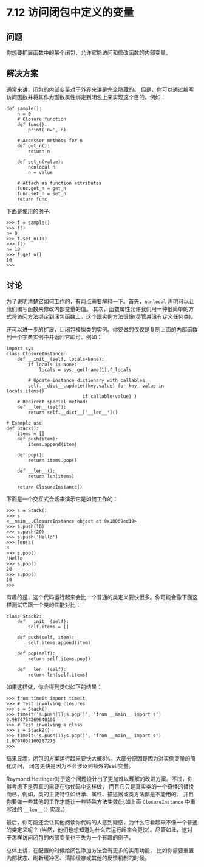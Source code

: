 

# 7.12 访问闭包中定义的变量

## 问题

你想要扩展函数中的某个闭包，允许它能访问和修改函数的内部变量。

## 解决方案

通常来讲，闭包的内部变量对于外界来讲是完全隐藏的。 但是，你可以通过编写访问函数并将其作为函数属性绑定到闭包上来实现这个目的。例如：

    
    
    def sample():
        n = 0
        # Closure function
        def func():
            print('n=', n)
    
        # Accessor methods for n
        def get_n():
            return n
    
        def set_n(value):
            nonlocal n
            n = value
    
        # Attach as function attributes
        func.get_n = get_n
        func.set_n = set_n
        return func
    

下面是使用的例子:

    
    
    >>> f = sample()
    >>> f()
    n= 0
    >>> f.set_n(10)
    >>> f()
    n= 10
    >>> f.get_n()
    10
    >>>
    

## 讨论

为了说明清楚它如何工作的，有两点需要解释一下。首先，`nonlocal` 声明可以让我们编写函数来修改内部变量的值。
其次，函数属性允许我们用一种很简单的方式将访问方法绑定到闭包函数上，这个跟实例方法很像(尽管并没有定义任何类)。

还可以进一步的扩展，让闭包模拟类的实例。你要做的仅仅是复制上面的内部函数到一个字典实例中并返回它即可。例如：

    
    
    import sys
    class ClosureInstance:
        def __init__(self, locals=None):
            if locals is None:
                locals = sys._getframe(1).f_locals
    
            # Update instance dictionary with callables
            self.__dict__.update((key,value) for key, value in locals.items()
                                if callable(value) )
        # Redirect special methods
        def __len__(self):
            return self.__dict__['__len__']()
    
    # Example use
    def Stack():
        items = []
        def push(item):
            items.append(item)
    
        def pop():
            return items.pop()
    
        def __len__():
            return len(items)
    
        return ClosureInstance()
    

下面是一个交互式会话来演示它是如何工作的：

    
    
    >>> s = Stack()
    >>> s
    <__main__.ClosureInstance object at 0x10069ed10>
    >>> s.push(10)
    >>> s.push(20)
    >>> s.push('Hello')
    >>> len(s)
    3
    >>> s.pop()
    'Hello'
    >>> s.pop()
    20
    >>> s.pop()
    10
    >>>
    

有趣的是，这个代码运行起来会比一个普通的类定义要快很多。你可能会像下面这样测试它跟一个类的性能对比：

    
    
    class Stack2:
        def __init__(self):
            self.items = []
    
        def push(self, item):
            self.items.append(item)
    
        def pop(self):
            return self.items.pop()
    
        def __len__(self):
            return len(self.items)
    

如果这样做，你会得到类似如下的结果：

    
    
    >>> from timeit import timeit
    >>> # Test involving closures
    >>> s = Stack()
    >>> timeit('s.push(1);s.pop()', 'from __main__ import s')
    0.9874754269840196
    >>> # Test involving a class
    >>> s = Stack2()
    >>> timeit('s.push(1);s.pop()', 'from __main__ import s')
    1.0707052160287276
    >>>
    

结果显示，闭包的方案运行起来要快大概8%，大部分原因是因为对实例变量的简化访问， 闭包更快是因为不会涉及到额外的self变量。

Raymond Hettinger对于这个问题设计出了更加难以理解的改进方案。不过，你得考虑下是否真的需要在你代码中这样做，
而且它只是真实类的一个奇怪的替换而已，例如，类的主要特性如继承、属性、描述器或类方法都是不能用的。 并且你要做一些其他的工作才能让一些特殊方法生效(比如上面
`ClosureInstance` 中重写过的 `__len__()` 实现。)

最后，你可能还会让其他阅读你代码的人感到疑惑，为什么它看起来不像一个普通的类定义呢？
(当然，他们也想知道为什么它运行起来会更快)。尽管如此，这对于怎样访问闭包的内部变量也不失为一个有趣的例子。

总体上讲，在配置的时候给闭包添加方法会有更多的实用功能， 比如你需要重置内部状态、刷新缓冲区、清除缓存或其他的反馈机制的时候。

